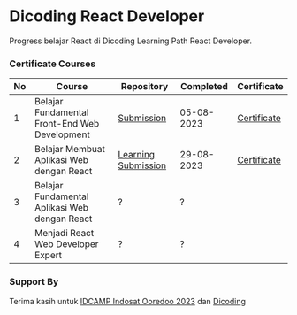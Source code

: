 # Dicoding React Developer

Progress belajar React di Dicoding Learning Path React Developer.


### Certificate Courses

| No   | Course                                        | Repository                                                   | Completed  | Certificate                                                  |
| ---- | --------------------------------------------- | ------------------------------------------------------------ | ---------- | ------------------------------------------------------------ |
| 1    | Belajar Fundamental Front-End Web Development | [Submission](https://github.com/riskikukuh/dicoding-submission-frontend-web-untuk-pemula) | 05-08-2023 | [Certificate](https://www.dicoding.com/certificates/2VX367QGNXYQ) |
| 2    | Belajar Membuat Aplikasi Web dengan React     | [Learning](https://github.com/riskikukuh/dicoding-learning-aplikasi-web-dengan-react) [Submission](https://github.com/riskikukuh/dicoding-submission-aplikasi-web-dengan-react) | 29-08-2023 | [Certificate](https://www.dicoding.com/certificates/MRZML390LXYQ) |
| 3    | Belajar Fundamental Aplikasi Web dengan React | ?                                                            | ?          |                                                              |
| 4    | Menjadi React Web Developer Expert            | ?                                                            | ?          |                                                              |

### Support By 

Terima kasih untuk [IDCAMP Indosat Ooredoo 2023](https://idcamp.ioh.co.id) dan [Dicoding](https://dicoding.com)
